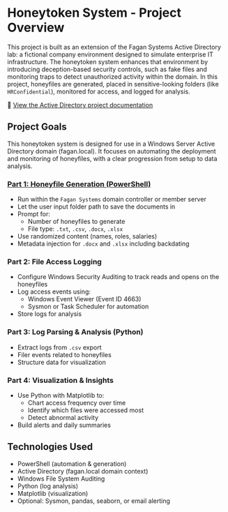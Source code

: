 # Honeytoken System - Project Overview

This project is built as an extension of the Fagan Systems Active Directory lab: a fictional company environment designed to simulate enterprise IT infrastructure. The honeytoken system enhances that environment by introducing deception-based security controls, such as fake files and monitoring traps to detect unauthorized activity within the domain. In this project, honeyfiles are generated, placed in sensitive-looking folders (like `HRConfidential`), monitored for access, and logged for analysis.     

📂 [View the Active Directory project documentation](https://github.com/emilygfagan/active-directory/blob/main/README.md)      



## Project Goals

This honeytoken system is designed for use in a Windows Server Active Directory domain (fagan.local). It focuses on automating the deployment and monitoring of honeyfiles, with a clear progression from setup to data analysis.     


### [Part 1: Honeyfile Generation (PowerShell)](./honeyfile-generator/README.md)
- Run within the `Fagan Systems` domain controller or member server
- Let the user input folder path to save the documents in
- Prompt for:
  - Number of honeyfiles to generate
  - File type: `.txt`, `.csv`, `.docx`, `.xlsx`
- Use randomized content (names, roles, salaries)
- Metadata injection for `.docx` and `.xlsx` including backdating

 
### Part 2: File Access Logging
- Configure Windows Security Auditing to track reads and opens on the honeyfiles
- Log access events using:
  - Windows Event Viewer (Event ID 4663)
  - Sysmon or Task Scheduler for automation
- Store logs for analysis


### Part 3: Log Parsing & Analysis (Python)
- Extract logs from `.csv` export
- Filer events related to honeyfiles
- Structure data for visualization


### Part 4: Visualization & Insights
- Use Python with Matplotlib to:
  - Chart access frequency over time
  - Identify which files were accessed most
  - Detect abnormal activity
- Build alerts and daily summaries
 


## Technologies Used
- PowerShell (automation & generation)
- Active Directory (fagan.local domain context)
- Windows File System Auditing
- Python (log analysis)
- Matplotlib (visualization)
- Optional: Sysmon, pandas, seaborn, or email alerting
